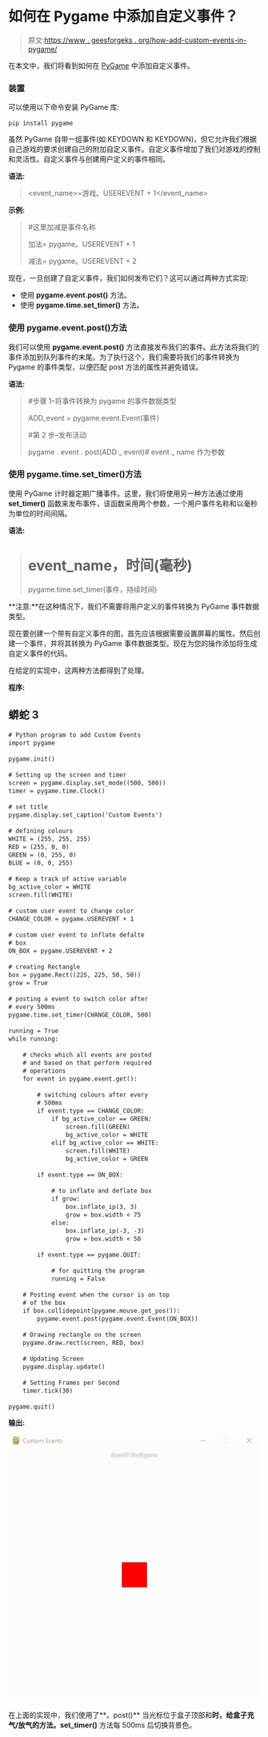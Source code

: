 # 如何在 Pygame 中添加自定义事件？

> 原文:[https://www . geesforgeks . org/how-add-custom-events-in-pygame/](https://www.geeksforgeeks.org/how-to-add-custom-events-in-pygame/)

在本文中，我们将看到如何在 [PyGame](https://www.geeksforgeeks.org/introduction-to-pygame/) 中添加自定义事件。

### 装置

可以使用以下命令安装 PyGame 库:

```
pip install pygame
```

虽然 PyGame 自带一组事件(如:KEYDOWN 和 KEYDOWN)，但它允许我们根据自己游戏的要求创建自己的附加自定义事件。自定义事件增加了我们对游戏的控制和灵活性。自定义事件与创建用户定义的事件相同。

**语法:**

> <event_name>=游戏。USEREVENT + 1</event_name>

**示例:**

> #这里加减是事件名称
> 
> 加法= pygame。USEREVENT + 1
> 
> 减法= pygame。USEREVENT + 2

现在，一旦创建了自定义事件，我们如何发布它们？这可以通过两种方式实现:

*   使用 **pygame.event.post()** 方法。
*   使用 **pygame.time.set_timer()** 方法。

### 使用 pygame.event.post()方法

我们可以使用 **pygame.event.post()** 方法直接发布我们的事件。此方法将我们的事件添加到队列事件的末尾。为了执行这个，我们需要将我们的事件转换为 Pygame 的事件类型，以便匹配 post 方法的属性并避免错误。

**语法:**

> #步骤 1–将事件转换为 pygame 的事件数据类型
> 
> ADD_event = pygame.event.Event(事件)
> 
> #第 2 步–发布活动
> 
> pygame . event . post(ADD _ event)# event _ name 作为参数

### 使用 pygame.time.set_timer()方法

使用 PyGame 计时器定期广播事件。这里，我们将使用另一种方法通过使用 **set_timer()** 函数来发布事件，该函数采用两个参数，一个用户事件名称和以毫秒为单位的时间间隔。

**语法:**

> # event_name，时间(毫秒)
> 
> pygame.time.set_timer(事件，持续时间)

**注意:**在这种情况下，我们不需要将用户定义的事件转换为 PyGame 事件数据类型。

现在要创建一个带有自定义事件的图，首先应该根据需要设置屏幕的属性。然后创建一个事件，并将其转换为 PyGame 事件数据类型。现在为您的操作添加将生成自定义事件的代码。

在给定的实现中，这两种方法都得到了处理。

**程序:**

## 蟒蛇 3

```
# Python program to add Custom Events
import pygame

pygame.init()

# Setting up the screen and timer
screen = pygame.display.set_mode((500, 500))
timer = pygame.time.Clock()

# set title
pygame.display.set_caption('Custom Events')

# defining colours
WHITE = (255, 255, 255)
RED = (255, 0, 0)
GREEN = (0, 255, 0)
BLUE = (0, 0, 255)

# Keep a track of active variable
bg_active_color = WHITE
screen.fill(WHITE)

# custom user event to change color
CHANGE_COLOR = pygame.USEREVENT + 1

# custom user event to inflate defalte
# box
ON_BOX = pygame.USEREVENT + 2

# creating Rectangle
box = pygame.Rect((225, 225, 50, 50))
grow = True

# posting a event to switch color after 
# every 500ms
pygame.time.set_timer(CHANGE_COLOR, 500)

running = True
while running:

    # checks which all events are posted
    # and based on that perform required
    # operations
    for event in pygame.event.get():

        # switching colours after every
        # 500ms
        if event.type == CHANGE_COLOR:
            if bg_active_color == GREEN:
                screen.fill(GREEN)
                bg_active_color = WHITE
            elif bg_active_color == WHITE:
                screen.fill(WHITE)
                bg_active_color = GREEN

        if event.type == ON_BOX:

            # to inflate and deflate box
            if grow:
                box.inflate_ip(3, 3)
                grow = box.width < 75
            else:
                box.inflate_ip(-3, -3)
                grow = box.width < 50

        if event.type == pygame.QUIT:

            # for quitting the program
            running = False

    # Posting event when the cursor is on top 
    # of the box
    if box.collidepoint(pygame.mouse.get_pos()):
        pygame.event.post(pygame.event.Event(ON_BOX))

    # Drawing rectangle on the screen
    pygame.draw.rect(screen, RED, box)

    # Updating Screen
    pygame.display.update()

    # Setting Frames per Second
    timer.tick(30)

pygame.quit()
```

**输出:**

![](img/e508b7cee074d51c241474e99c0ab07b.png)

在上面的实现中，我们使用了**。post()** 当光标位于盒子顶部和**时，给盒子充气/放气的方法。set_timer()** 方法每 500ms 后切换背景色。